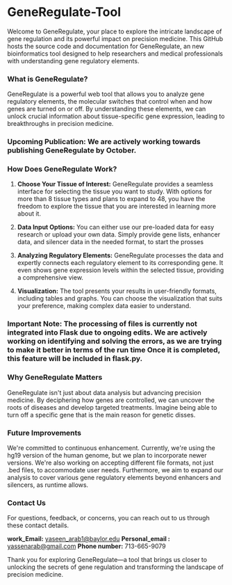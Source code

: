 # GeneRegulate-Tool

Welcome to GeneRegulate, your place to explore the intricate landscape of gene regulation and its powerful impact on precision medicine. This GitHub hosts the source code and documentation for GeneRegulate, an new bioinformatics tool designed to help researchers and medical professionals with understanding gene regulatory elements.

### What is GeneRegulate?

GeneRegulate is a powerful web tool that allows you to analyze gene regulatory elements, the molecular switches that control when and how genes are turned on or off. By understanding these elements, we can unlock crucial information about tissue-specific gene expression, leading to breakthroughs in precision medicine.


### Upcoming Publication: We are actively working towards publishing GeneRegulate by October. 

### How Does GeneRegulate Work?

1. **Choose Your Tissue of Interest:** GeneRegulate provides a seamless interface for selecting the tissue you want to study. With options for more than 8 tissue types and plans to expand to 48, you have the freedom to explore the tissue that you are interested in learning more about it.

2. **Data Input Options:** You can either use our pre-loaded data for easy research or upload your own data. Simply provide gene lists, enhancer data, and silencer data in the needed format, to start the prosses

3. **Analyzing Regulatory Elements:** GeneRegulate processes the data and expertly connects each regulatory element to its corresponding gene. It even shows gene expression levels within the selected tissue, providing a comprehensive view.

4. **Visualization:** The tool presents your results in user-friendly formats, including tables and graphs. You can choose the visualization that suits your preference, making complex data easier to understand.

### Important Note: The processing of files is currently not integrated into Flask due to ongoing edits. We are actively working on identifying and solving the errors, as we are trying to make it better in terms of the run time Once it is completed, this feature will be included in flask.py.

### Why GeneRegulate Matters

GeneRegulate isn't just about data analysis but advancing precision medicine. By deciphering how genes are controlled, we can uncover the roots of diseases and develop targeted treatments. Imagine being able to turn off a specific gene that is the main reason for genetic disses.

### Future Improvements

We're committed to continuous enhancement. Currently, we're using the hg19 version of the human genome, but we plan to incorporate newer versions. We're also working on accepting different file formats, not just .bed files, to accommodate user needs. Furthermore, we aim to expand our analysis to cover various gene regulatory elements beyond enhancers and silencers, as runtime allows.

### Contact Us

For questions, feedback, or concerns, you can reach out to us through these contact details.

**work_Email:** yaseen_arab1@baylor.edu
**Personal_email :** yassenarab@gmail.com
**Phone number:** 713-665-9079

Thank you for exploring GeneRegulate—a tool that brings us closer to unlocking the secrets of gene regulation and transforming the landscape of precision medicine.
